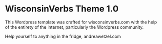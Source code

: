 # WisconsinVerbs Theme 1.0

This Wordpress template was crafted for wisconsinverbs.com with the help of the entirety of the internet, particularly the Wordpress community.

Help yourself to anything in the fridge,
andreawetzel.com
